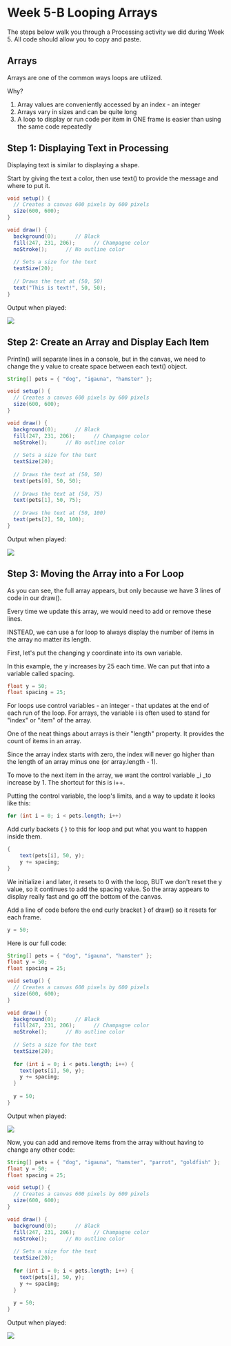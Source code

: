 # Week 5-B Looping Arrays

The steps below walk you through a Processing activity we did during Week 5. All code should allow you to copy and paste.

## Arrays

Arrays are one of the common ways loops are utilized.

Why? 

1. Array values are conveniently accessed by an index - an integer
2. Arrays vary in sizes and can be quite long
3. A loop to display or run code per item in ONE frame is easier than using the same code repeatedly

## Step 1: Displaying Text in Processing

Displaying text is similar to displaying a shape.

Start by giving the text a color, then use text() to provide the message and where to put it.

```java
void setup() {
  // Creates a canvas 600 pixels by 600 pixels
  size(600, 600);
}

void draw() {
  background(0);      // Black
  fill(247, 231, 206);      // Champagne color
  noStroke();      // No outline color
  
  // Sets a size for the text
  textSize(20);
  
  // Draws the text at (50, 50)
  text("This is text!", 50, 50);
}
```

Output when played:

![](<../../.gitbook/assets/image (15).png>)

## Step 2: Create an Array and Display Each Item

Println() will separate lines in a console, but in the canvas, we need to change the y value to create space between each text() object.

```java
String[] pets = { "dog", "igauna", "hamster" };

void setup() {
  // Creates a canvas 600 pixels by 600 pixels
  size(600, 600);
}

void draw() {
  background(0);      // Black
  fill(247, 231, 206);      // Champagne color
  noStroke();      // No outline color
  
  // Sets a size for the text
  textSize(20);
  
  // Draws the text at (50, 50)
  text(pets[0], 50, 50);
  
  // Draws the text at (50, 75)
  text(pets[1], 50, 75);
  
  // Draws the text at (50, 100)
  text(pets[2], 50, 100);
}
```

Output when played:

![](<../../.gitbook/assets/image (16).png>)

## Step 3: Moving the Array into a For Loop

As you can see, the full array appears, but only because we have 3 lines of code in our draw().

Every time we update this array, we would need to add or remove these lines.

INSTEAD, we can use a for loop to always display the number of items in the array no matter its length.

First, let's put the changing y coordinate into its own variable.

In this example, the y increases by 25 each time. We can put that into a variable called spacing.

```java
float y = 50;
float spacing = 25;
```

For loops use control variables - an integer - that updates at the end of each run of the loop. For arrays, the variable i is often used to stand for "index" or "item" of the array.

One of the neat things about arrays is their "length" property. It provides the count of items in an array.

Since the array index starts with zero, the index will never go higher than the length of an array minus one (or array.length - 1).

To move to the next item in the array, we want the control variable _i _to increase by 1. The shortcut for this is i++.

Putting the control variable, the loop's limits, and a way to update it looks like this:

```java
for (int i = 0; i < pets.length; i++)
```

Add curly backets { } to this for loop and put what you want to happen inside them.

```java
{
    text(pets[i], 50, y);
    y += spacing;
}
```

We initialize i and later, it resets to 0 with the loop, BUT we don't reset the y value, so it continues to add the spacing value. So the array appears to display really fast and go off the bottom of the canvas.

Add a line of code before the end curly bracket } of draw() so it resets for each frame.

```java
y = 50;
```

Here is our full code:

```java
String[] pets = { "dog", "igauna", "hamster" };
float y = 50;
float spacing = 25;

void setup() {
  // Creates a canvas 600 pixels by 600 pixels
  size(600, 600);
}

void draw() {
  background(0);      // Black
  fill(247, 231, 206);      // Champagne color
  noStroke();      // No outline color
  
  // Sets a size for the text
  textSize(20);
  
  for (int i = 0; i < pets.length; i++) {
    text(pets[i], 50, y);
    y += spacing;
  }
  
  y = 50;
}
```

Output when played:

![](<../../.gitbook/assets/image (17).png>)

Now, you can add and remove items from the array without having to change any other code:

```java
String[] pets = { "dog", "igauna", "hamster", "parrot", "goldfish" };
float y = 50;
float spacing = 25;

void setup() {
  // Creates a canvas 600 pixels by 600 pixels
  size(600, 600);
}

void draw() {
  background(0);      // Black
  fill(247, 231, 206);      // Champagne color
  noStroke();      // No outline color
  
  // Sets a size for the text
  textSize(20);
  
  for (int i = 0; i < pets.length; i++) {
    text(pets[i], 50, y);
    y += spacing;
  }
  
  y = 50;
}
```

Output when played:

![](<../../.gitbook/assets/image (18).png>)
